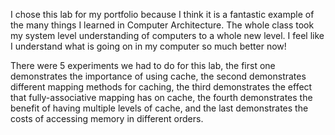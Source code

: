 I chose this lab for my portfolio because I think it is a fantastic example of the many things I learned in Computer Architecture. The whole class took my system level understanding of computers to a whole new level. I feel like I understand what is going on in my computer so much better now!

There were 5 experiments we had to do for this lab, the first one demonstrates the importance of using cache, the second demonstrates different mapping methods for caching, the third demonstrates the effect that fully-associative mapping has on cache, the fourth demonstrates the benefit of having multiple levels of cache, and the last demonstrates the costs of accessing memory in different orders.

